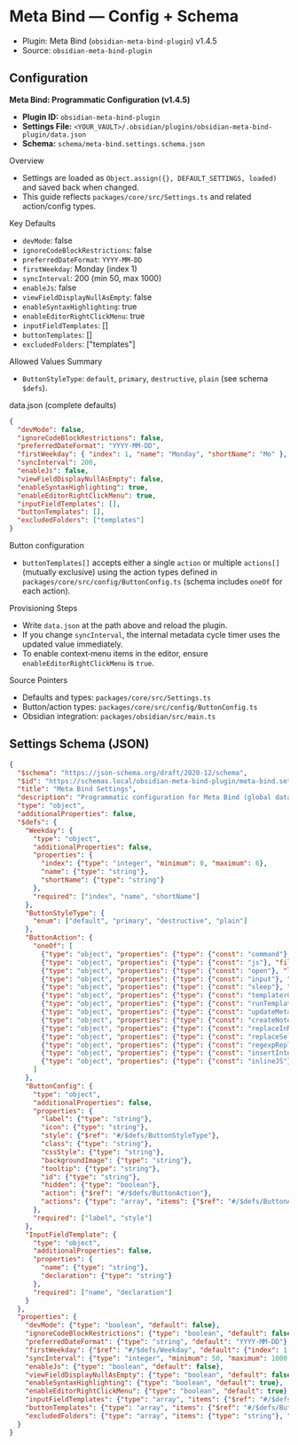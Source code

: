 # Meta Bind — Config + Schema

- Plugin: Meta Bind (`obsidian-meta-bind-plugin`) v1.4.5
- Source: `obsidian-meta-bind-plugin`

## Configuration

**Meta Bind: Programmatic Configuration (v1.4.5)**

- **Plugin ID:** `obsidian-meta-bind-plugin`
- **Settings File:** `<YOUR_VAULT>/.obsidian/plugins/obsidian-meta-bind-plugin/data.json`
- **Schema:** `schema/meta-bind.settings.schema.json`

Overview
- Settings are loaded as `Object.assign({}, DEFAULT_SETTINGS, loaded)` and saved back when changed.
- This guide reflects `packages/core/src/Settings.ts` and related action/config types.

Key Defaults
- `devMode`: false
- `ignoreCodeBlockRestrictions`: false
- `preferredDateFormat`: `YYYY-MM-DD`
- `firstWeekday`: Monday (index 1)
- `syncInterval`: 200 (min 50, max 1000)
- `enableJs`: false
- `viewFieldDisplayNullAsEmpty`: false
- `enableSyntaxHighlighting`: true
- `enableEditorRightClickMenu`: true
- `inputFieldTemplates`: []
- `buttonTemplates`: []
- `excludedFolders`: ["templates"]

Allowed Values Summary
- `ButtonStyleType`: `default`, `primary`, `destructive`, `plain` (see schema `$defs`).

data.json (complete defaults)
```json
{
  "devMode": false,
  "ignoreCodeBlockRestrictions": false,
  "preferredDateFormat": "YYYY-MM-DD",
  "firstWeekday": { "index": 1, "name": "Monday", "shortName": "Mo" },
  "syncInterval": 200,
  "enableJs": false,
  "viewFieldDisplayNullAsEmpty": false,
  "enableSyntaxHighlighting": true,
  "enableEditorRightClickMenu": true,
  "inputFieldTemplates": [],
  "buttonTemplates": [],
  "excludedFolders": ["templates"]
}
```

Button configuration
- `buttonTemplates[]` accepts either a single `action` or multiple `actions[]` (mutually exclusive) using the action types defined in `packages/core/src/config/ButtonConfig.ts` (schema includes `oneOf` for each action).

Provisioning Steps
- Write `data.json` at the path above and reload the plugin.
- If you change `syncInterval`, the internal metadata cycle timer uses the updated value immediately.
- To enable context‑menu items in the editor, ensure `enableEditorRightClickMenu` is `true`.

Source Pointers
- Defaults and types: `packages/core/src/Settings.ts`
- Button/action types: `packages/core/src/config/ButtonConfig.ts`
- Obsidian integration: `packages/obsidian/src/main.ts`

## Settings Schema (JSON)

```json
{
  "$schema": "https://json-schema.org/draft/2020-12/schema",
  "$id": "https://schemas.local/obsidian-meta-bind-plugin/meta-bind.settings.schema.json",
  "title": "Meta Bind Settings",
  "description": "Programmatic configuration for Meta Bind (global data.json). Based on packages/core/src/Settings.ts and packages/core/src/config/*.ts.",
  "type": "object",
  "additionalProperties": false,
  "$defs": {
    "Weekday": {
      "type": "object",
      "additionalProperties": false,
      "properties": {
        "index": {"type": "integer", "minimum": 0, "maximum": 6},
        "name": {"type": "string"},
        "shortName": {"type": "string"}
      },
      "required": ["index", "name", "shortName"]
    },
    "ButtonStyleType": {
      "enum": ["default", "primary", "destructive", "plain"]
    },
    "ButtonAction": {
      "oneOf": [
        {"type": "object", "properties": {"type": {"const": "command"}, "command": {"type": "string"}}, "required": ["type", "command"], "additionalProperties": false},
        {"type": "object", "properties": {"type": {"const": "js"}, "file": {"type": "string"}, "args": {"type": "object", "additionalProperties": true}}, "required": ["type", "file"], "additionalProperties": false},
        {"type": "object", "properties": {"type": {"const": "open"}, "link": {"type": "string"}, "newTab": {"type": "boolean"}}, "required": ["type", "link"], "additionalProperties": false},
        {"type": "object", "properties": {"type": {"const": "input"}, "str": {"type": "string"}}, "required": ["type", "str"], "additionalProperties": false},
        {"type": "object", "properties": {"type": {"const": "sleep"}, "ms": {"type": "number"}}, "required": ["type", "ms"], "additionalProperties": false},
        {"type": "object", "properties": {"type": {"const": "templaterCreateNote"}, "templateFile": {"type": "string"}, "folderPath": {"type": "string"}, "fileName": {"type": "string"}, "openNote": {"type": "boolean"}, "openIfAlreadyExists": {"type": "boolean"}}, "required": ["type", "templateFile"], "additionalProperties": false},
        {"type": "object", "properties": {"type": {"const": "runTemplaterFile"}, "templateFile": {"type": "string"}}, "required": ["type", "templateFile"], "additionalProperties": false},
        {"type": "object", "properties": {"type": {"const": "updateMetadata"}, "bindTarget": {"type": "string"}, "evaluate": {"type": "boolean"}, "value": {"type": "string"}}, "required": ["type", "bindTarget", "evaluate", "value"], "additionalProperties": false},
        {"type": "object", "properties": {"type": {"const": "createNote"}, "folderPath": {"type": "string"}, "fileName": {"type": "string"}, "openNote": {"type": "boolean"}, "openIfAlreadyExists": {"type": "boolean"}}, "required": ["type", "fileName"], "additionalProperties": false},
        {"type": "object", "properties": {"type": {"const": "replaceInNote"}, "fromLine": {"type": ["integer", "string"]}, "toLine": {"type": ["integer", "string"]}, "replacement": {"type": "string"}, "templater": {"type": "boolean"}}, "required": ["type", "fromLine", "toLine", "replacement"], "additionalProperties": false},
        {"type": "object", "properties": {"type": {"const": "replaceSelf"}, "replacement": {"type": "string"}, "templater": {"type": "boolean"}}, "required": ["type", "replacement"], "additionalProperties": false},
        {"type": "object", "properties": {"type": {"const": "regexpReplaceInNote"}, "regexp": {"type": "string"}, "regexpFlags": {"type": "string"}, "replacement": {"type": "string"}}, "required": ["type", "regexp", "replacement"], "additionalProperties": false},
        {"type": "object", "properties": {"type": {"const": "insertIntoNote"}, "line": {"type": ["integer", "string"]}, "value": {"type": "string"}, "templater": {"type": "boolean"}}, "required": ["type", "line", "value"], "additionalProperties": false},
        {"type": "object", "properties": {"type": {"const": "inlineJS"}, "code": {"type": "string"}, "args": {"type": "object", "additionalProperties": true}}, "required": ["type", "code"], "additionalProperties": false}
      ]
    },
    "ButtonConfig": {
      "type": "object",
      "additionalProperties": false,
      "properties": {
        "label": {"type": "string"},
        "icon": {"type": "string"},
        "style": {"$ref": "#/$defs/ButtonStyleType"},
        "class": {"type": "string"},
        "cssStyle": {"type": "string"},
        "backgroundImage": {"type": "string"},
        "tooltip": {"type": "string"},
        "id": {"type": "string"},
        "hidden": {"type": "boolean"},
        "action": {"$ref": "#/$defs/ButtonAction"},
        "actions": {"type": "array", "items": {"$ref": "#/$defs/ButtonAction"}}
      },
      "required": ["label", "style"]
    },
    "InputFieldTemplate": {
      "type": "object",
      "additionalProperties": false,
      "properties": {
        "name": {"type": "string"},
        "declaration": {"type": "string"}
      },
      "required": ["name", "declaration"]
    }
  },
  "properties": {
    "devMode": {"type": "boolean", "default": false},
    "ignoreCodeBlockRestrictions": {"type": "boolean", "default": false},
    "preferredDateFormat": {"type": "string", "default": "YYYY-MM-DD"},
    "firstWeekday": {"$ref": "#/$defs/Weekday", "default": {"index": 1, "name": "Monday", "shortName": "Mo"}},
    "syncInterval": {"type": "integer", "minimum": 50, "maximum": 1000, "default": 200},
    "enableJs": {"type": "boolean", "default": false},
    "viewFieldDisplayNullAsEmpty": {"type": "boolean", "default": false},
    "enableSyntaxHighlighting": {"type": "boolean", "default": true},
    "enableEditorRightClickMenu": {"type": "boolean", "default": true},
    "inputFieldTemplates": {"type": "array", "items": {"$ref": "#/$defs/InputFieldTemplate"}, "default": []},
    "buttonTemplates": {"type": "array", "items": {"$ref": "#/$defs/ButtonConfig"}, "default": []},
    "excludedFolders": {"type": "array", "items": {"type": "string"}, "default": ["templates"]}
  }
}
```
